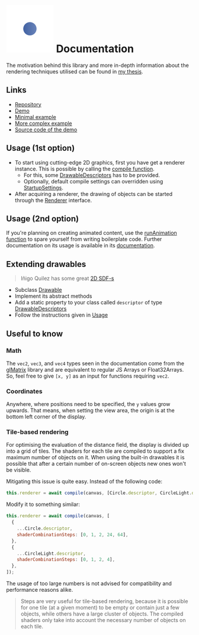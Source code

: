 # ![SDF-2D logo](media/logo-colored.svg) Documentation

The motivation behind this library and more in-depth information about the rendering techniques utilised can be found in [my thesis](media/thesis-andras-schmelczer.pdf).

## Links

- [Repository](https://github.com/schmelczerandras/sdf-2d)
- [Demo](https://sdf2d.schmelczer.dev/)
- [Minimal example](https://github.com/schmelczerandras/sdf-2d-minimal-example)
- [More complex example](https://github.com/schmelczerandras/sdf-2d-more-complex-example)
- [Source code of the demo](https://github.com/schmelczerandras/sdf-2d-demo)

## Usage (1st option)

- To start using cutting-edge 2D graphics, first you have get a renderer instance. This is possible by calling the [compile function](globals.html#compile).
  - For this, some [DrawableDescriptors](interfaces/drawabledescriptor.html) has to be provided.
  - Optionally, default compile settings can overridden using [StartupSettings](interfaces/startupsettings.html).
- After acquiring a renderer, the drawing of objects can be started through the [Renderer](interfaces/renderer.html) interface.

## Usage (2nd option)

If you're planning on creating animated content, use the [runAnimation function](globals.html#runanimation) to spare yourself from writing boilerplate code.
Further documentation on its usage is available in its [documentation](globals.html#runanimation).

## Extending drawables

> Iñigo Quilez has some great [2D SDF-s](https://iquilezles.org/www/articles/distfunctions2d/distfunctions2d.htm)

- Subclass [Drawable](classes/drawable.html)
- Implement its abstract methods
- Add a static property to your class called `descriptor` of type [DrawableDescriptors](interfaces/drawabledescriptor.html)
- Follow the instructions given in [Usage](#usage)

## Useful to know

### Math

The `vec2`, `vec3`, and `vec4` types seen in the documentation come from the [glMatrix](http://glmatrix.net/) library and are equivalent to regular JS Arrays or Float32Arrays. So, feel free to give `[x, y]` as an input for functions requiring `vec2`.

### Coordinates

Anywhere, where positions need to be specified, the `y` values grow upwards. That means, when setting the view area, the origin is at the bottom left corner of the display.

### Tile-based rendering

For optimising the evaluation of the distance field, the display is divided up into a grid of tiles. The shaders for each tile are compiled to support a fix maximum number of objects on it. When using the built-in drawables it is possible that after a certain number of on-screen objects new ones won't be visible.

Mitigating this issue is quite easy. Instead of the following code:

```js
this.renderer = await compile(canvas, [Circle.descriptor, CircleLight.descriptor]);
```

Modify it to something similar:

```js
this.renderer = await compile(canvas, [
  {
    ...Circle.descriptor,
    shaderCombinationSteps: [0, 1, 2, 24, 64],
  },
  {
    ...CircleLight.descriptor,
    shaderCombinationSteps: [0, 1, 2, 4],
  },
]);
```

The usage of too large numbers is not advised for compatibility and performance reasons alike.

> Steps are very useful for tile-based rendering, because it is possible for one tile (at a given moment) to be empty or contain just a few objects, while others have a large cluster of objects. The compiled shaders only take into account the necessary number of objects on each tile.

